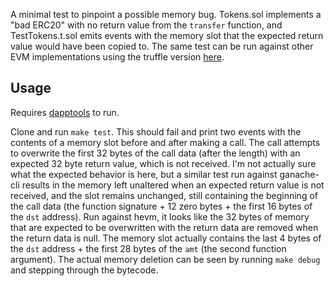 A minimal test to pinpoint a possible memory bug. Tokens.sol implements a "bad ERC20" with no return value from the `transfer` function, and TestTokens.t.sol emits events with the memory slot that the expected return value would have been copied to. The same test can be run against other EVM implementations using the truffle version [here](https://github.com/nsward/mem-bug-truffle).

## Usage
Requires [dapptools](https://dapp.tools/) to run.

Clone and run `make test`. This should fail and print two events with the contents of a memory slot before and after making a call. The call attempts to overwrite the first 32 bytes of the call data (after the length) with an expected 32 byte return value, which is not received. I'm not actually sure what the expected behavior is here, but a similar test run against ganache-cli results in the memory left unaltered when an expected return value is not received, and the slot remains unchanged, still containing the beginning of the call data (the function signature + 12 zero bytes + the first 16 bytes of the `dst` address). Run against hevm, it looks like the 32 bytes of memory that are expected to be overwritten with the return data are removed when the return data is null. The memory slot actually contains the last 4 bytes of the `dst` address + the first 28 bytes of the `amt` (the second function argument). The actual memory deletion can be seen by running `make debug` and stepping through the bytecode.


